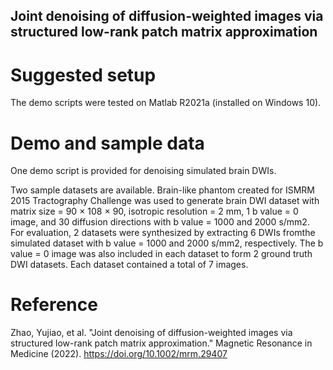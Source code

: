 ## Joint denoising of diffusion-weighted images via structured low-rank patch matrix approximation

# Suggested setup
The demo scripts were tested on Matlab R2021a (installed on Windows 10).
# Demo and sample data
One demo script is provided for denoising simulated brain DWIs.

Two sample datasets are available. Brain-like phantom created for ISMRM 2015 Tractography Challenge was used to generate brain DWI dataset with matrix size = 90 × 108 × 90, isotropic resolution = 2 mm, 1 b value = 0 image, and 30 diffusion directions with b value = 1000 and 2000 s/mm2. For evaluation, 2 datasets were synthesized by extracting 6 DWIs fromthe simulated dataset with b value = 1000 and 2000 s/mm2, respectively. The b value = 0 image was also included in each dataset to form 2 ground truth DWI datasets. Each dataset contained a total of 7 images.

# Reference
Zhao, Yujiao, et al. "Joint denoising of diffusion-weighted images via structured low-rank patch matrix approximation." Magnetic Resonance in Medicine (2022). https://doi.org/10.1002/mrm.29407

